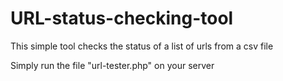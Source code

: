 # URL-status-checking-tool
This simple tool checks the status of a list of urls from a csv file

Simply run the file "url-tester.php" on your server
